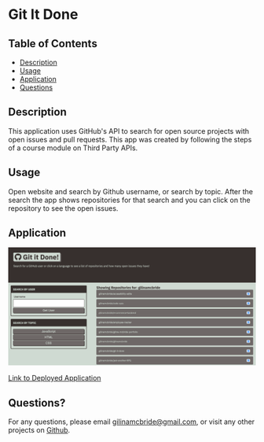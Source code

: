 # Git It Done

## Table of Contents

- [Description](#description)
- [Usage](#usage)
- [Application](#application)
- [Questions](#questions)

## Description

This application uses GitHub's API to search for open source projects with open issues and pull requests. This app was created by following the steps of a course module on Third Party APIs.

## Usage

Open website and search by Github username, or search by topic. After the search the app shows repositories for that search and you can click on the repository to see the open issues.

## Application

![screenshot](./assets/images/screenshot.png)

[Link to Deployed Application](https://gilinamcbride.github.io/git-it-done/)

## Questions?

For any questions, please email gilinamcbride@gmail.com, or visit any other projects on [Github](github.com/gilinamcbride).
